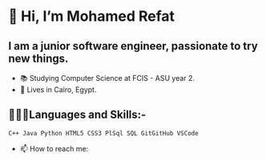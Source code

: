 # 👋 Hi, I’m Mohamed Refat
## I am a junior software engineer, passionate to try new things.
- 📚 Studying Computer Science at FCIS - ASU year 2.
- 📌 Lives in Cairo, Egypt.
## 👨🏻‍💻Languages and Skills:-
    C++ Java Python HTML5 CSS3 PlSql SQL GitGitHub VSCode
- 📫 How to reach me:


<!---
Mohammed-Refat/Mohammed-Refat is a ✨ special ✨ repository because its `README.md` (this file) appears on your GitHub profile.
You can click the Preview link to take a look at your changes.
--->
